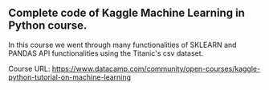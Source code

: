 ## Complete code of Kaggle Machine Learning in Python course. 

In this course we went through many functionalities of SKLEARN and PANDAS API functionalities using the Titanic's csv dataset.

Course URL: https://www.datacamp.com/community/open-courses/kaggle-python-tutorial-on-machine-learning
